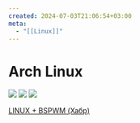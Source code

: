 ```yaml
---
created: 2024-07-03T21:06:54+03:00
meta:
  - "[[Linux]]"
---
```


# Arch Linux

![](https://youtu.be/i9M94y8PIsU?si=CTod7FnCnlegzmkA)
![](https://youtu.be/9zewiGf7j-A?si=Al4C-ySWwdvsMY_9)
![](https://youtu.be/fF4DXK1dpzA?si=lKuGgxjkz2GSZ-OE)


[LINUX + BSPWM (Хабр)](https://habr.com/ru/sandbox/211835/)
